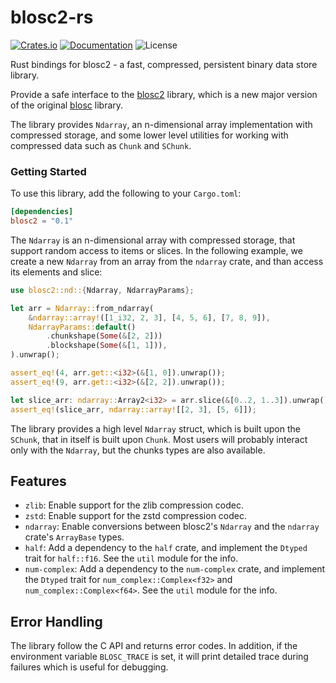 # blosc2-rs

[![Crates.io](https://img.shields.io/crates/v/blosc2.svg)](https://crates.io/crates/blosc2/)
[![Documentation](https://docs.rs/blosc2/badge.svg)](https://docs.rs/blosc2/)
![License](https://img.shields.io/crates/l/blosc2)

Rust bindings for blosc2 - a fast, compressed, persistent binary data store library.

Provide a safe interface to the [blosc2](https://github.com/Blosc/c-blosc2) library, which is a
new major version of the original [blosc](https://github.com/barakugav/blosc-rs) library.

The library provides `Ndarray`, an n-dimensional array implementation with compressed
storage, and some lower level utilities for working with compressed data such as `Chunk` and `SChunk`.


### Getting Started

To use this library, add the following to your `Cargo.toml`:
```toml
[dependencies]
blosc2 = "0.1"
```

The `Ndarray` is an n-dimensional array with compressed storage, that support random access
to items or slices.
In the following example, we create a new `Ndarray` from an array from the `ndarray` crate, and than access its
elements and slice:
```rust
use blosc2::nd::{Ndarray, NdarrayParams};

let arr = Ndarray::from_ndarray(
    &ndarray::array!([1_i32, 2, 3], [4, 5, 6], [7, 8, 9]),
    NdarrayParams::default()
        .chunkshape(Some(&[2, 2]))
        .blockshape(Some(&[1, 1])),
).unwrap();

assert_eq!(4, arr.get::<i32>(&[1, 0]).unwrap());
assert_eq!(9, arr.get::<i32>(&[2, 2]).unwrap());

let slice_arr: ndarray::Array2<i32> = arr.slice(&[0..2, 1..3]).unwrap();
assert_eq!(slice_arr, ndarray::array![[2, 3], [5, 6]]);
```

The library provides a high level `Ndarray` struct, which is built upon the
`SChunk`, that in itself is built upon `Chunk`.
Most users will probably interact only with the `Ndarray`, but the chunks types are also available.


## Features
- `zlib`: Enable support for the zlib compression codec.
- `zstd`: Enable support for the zstd compression codec.
- `ndarray`: Enable conversions between blosc2's `Ndarray` and the `ndarray` crate's
  `ArrayBase` types.
- `half`: Add a dependency to the `half` crate, and implement the `Dtyped` trait for
  `half::f16`. See the `util` module for the info.
- `num-complex`: Add a dependency to the `num-complex` crate, and implement the `Dtyped` trait
  for `num_complex::Complex<f32>` and `num_complex::Complex<f64>`. See the `util` module for the info.

## Error Handling
The library follow the C API and returns error codes. In addition, if the environment variable
`BLOSC_TRACE` is set, it will print detailed trace during failures which is useful for
debugging.
